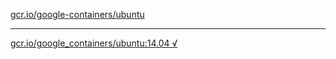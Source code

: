 [gcr.io/google-containers/ubuntu](https://hub.docker.com/r/anjia0532/ubuntu/tags/) 

----
[gcr.io/google_containers/ubuntu:14.04 √](https://hub.docker.com/r/anjia0532/ubuntu/tags/)

